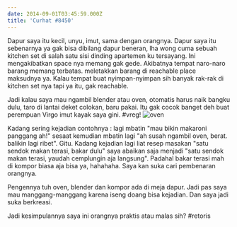 ```yaml
---
date: 2014-09-01T03:45:59.000Z
title: 'Curhat #8450'
---
```



Dapur saya itu kecil, unyu, imut, sama dengan orangnya. Dapur saya itu sebenarnya ya gak bisa dibilang dapur beneran, lha wong cuma sebuah kitchen set di salah satu sisi dinding apartemen ku tersayang. Ini mengakibatkan space nya memang gak gede. Akibatnya tempat naro-naro barang memang terbatas. meletakkan barang di reachable place maksudnya ya. 
Kalau tempat buat nyimpan-nyimpan sih banyak rak-rak di kitchen set nya tapi ya itu, gak reachable.

Jadi kalau saya mau ngambil blender atau oven, otomatis harus naik bangku dulu, taro di lantai deket colokan, baru pakai. Itu gak cocok banget deh buat perempuan Virgo imut kayak saya gini. #vreg! 
![oven](https://lh3.googleusercontent.com/-zxnvfLVXSJA/UyRkiqIwRPI/AAAAAAAArvE/5K8wuMzBBOA/w1044-h587-no/IMG_20140315_211215_954.jpg)

Kadang sering kejadian contohnya : lagi mbatin "mau bikin makaroni panggang ah!" sesaat kemudian mbatin lagi "ah susah ngambil oven, berat. balikin lagi ribet". Gitu. Kadang kejadian lagi liat resep masakan "satu sendok makan terasi, bakar dulu" saya abaikan saja menjadi "satu sendok makan terasi, yaudah cemplungin aja langsung". Padahal bakar terasi mah di kompor biasa aja bisa ya, hahahaha. Saya kan suka cari pembenaran orangnya. 

Pengennya tuh oven, blender dan kompor ada di meja dapur. Jadi pas saya mau manggang-manggang karena iseng doang bisa kejadian. Dan saya jadi suka berkreasi. 

Jadi kesimpulannya saya ini orangnya praktis atau malas sih? #retoris